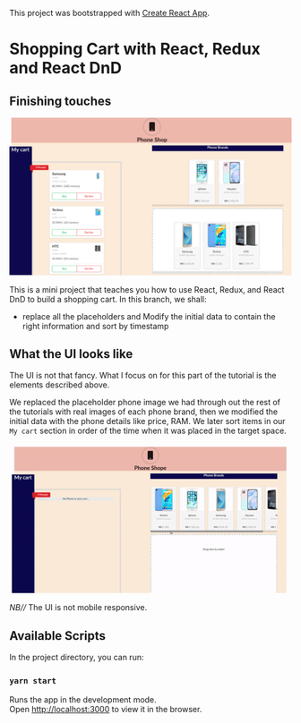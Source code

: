This project was bootstrapped with [Create React App](https://github.com/facebook/create-react-app).

# Shopping Cart with React, Redux and React DnD 
## Finishing touches

![](./public/images/finish.png)

This is a mini project that teaches you how to use React, Redux, and React DnD to build a shopping cart. In this branch, we shall:
- replace all the placeholders and Modify the initial data to contain the right information and sort by timestamp


## What the UI looks like
The UI is not that fancy. What I focus on for this part of the tutorial is the elements described above. 

We replaced the placeholder phone image we had through out the rest of the tutorials with real images of each phone brand, then we modified the initial data with the phone details like price, RAM. We later sort items in our `My cart` section in order of the time when it was placed in the target space.

![](./public/images/finish.gif)


*NB//* The UI is not mobile responsive.


## Available Scripts

In the project directory, you can run:

### `yarn start`

Runs the app in the development mode.<br />
Open [http://localhost:3000](http://localhost:3000) to view it in the browser.